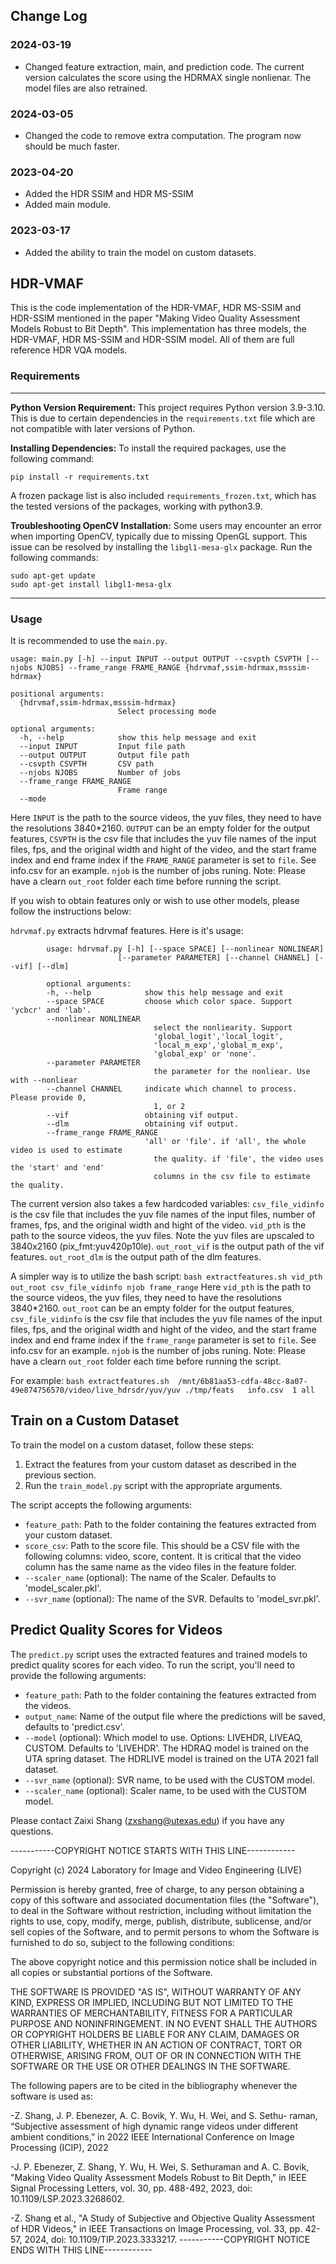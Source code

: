 ## Change Log
### 2024-03-19
- Changed feature extraction, main, and prediction code. The current version calculates the score using the HDRMAX single nonlienar. The model files are also retrained. 

### 2024-03-05
- Changed the code to remove extra computation. The program now should be much faster. 


### 2023-04-20
- Added the HDR SSIM and HDR MS-SSIM
- Added main module.

### 2023-03-17
- Added the ability to train the model on custom datasets. 

## HDR-VMAF
This is the code implementation of the HDR-VMAF, HDR MS-SSIM and HDR-SSIM mentioned in the paper "Making Video Quality Assessment Models Robust to Bit Depth". This implementation has three models, the HDR-VMAF, HDR MS-SSIM and HDR-SSIM model. All of them are full reference HDR VQA models. 

### Requirements
---

**Python Version Requirement:**
This project requires Python version 3.9-3.10. This is due to certain dependencies in the `requirements.txt` file which are not compatible with later versions of Python.

**Installing Dependencies:**
To install the required packages, use the following command:
```
pip install -r requirements.txt
```
A frozen package list is also included `requirements_frozen.txt`, which has the tested versions of the packages, working with python3.9.

**Troubleshooting OpenCV Installation:**
Some users may encounter an error when importing OpenCV, typically due to missing OpenGL support. This issue can be resolved by installing the `libgl1-mesa-glx` package. Run the following commands:
```
sudo apt-get update
sudo apt-get install libgl1-mesa-glx
```

---
### Usage

It is recommended to use the `main.py`. 

```
usage: main.py [-h] --input INPUT --output OUTPUT --csvpth CSVPTH [--njobs NJOBS] --frame_range FRAME_RANGE {hdrvmaf,ssim-hdrmax,msssim-hdrmax}

positional arguments:
  {hdrvmaf,ssim-hdrmax,msssim-hdrmax}
                        Select processing mode

optional arguments:
  -h, --help            show this help message and exit
  --input INPUT         Input file path
  --output OUTPUT       Output file path
  --csvpth CSVPTH       CSV path
  --njobs NJOBS         Number of jobs
  --frame_range FRAME_RANGE
                        Frame range
  --mode 
```

Here `INPUT` is the path to the source videos, the yuv files, they need to have the resolutions 3840*2160. `OUTPUT` can be an empty folder for the output features, `CSVPTH` is the csv file that includes the yuv file names of the input files, fps, and the original width and hight of the video, and the start frame index and end frame index if the `FRAME_RANGE` parameter is set to `file`. See info.csv for an example. `njob` is the number of jobs runing.
Note: Please have a clearn `out_root` folder each time before running the script.

If you wish to obtain features only or wish to use other models, please follow the instructions below:


`hdrvmaf.py` extracts hdrvmaf features. Here is it's usage:

```
        usage: hdrvmaf.py [-h] [--space SPACE] [--nonlinear NONLINEAR]
                        [--parameter PARAMETER] [--channel CHANNEL] [--vif] [--dlm]

        optional arguments:
        -h, --help            show this help message and exit
        --space SPACE         choose which color space. Support 'ycbcr' and 'lab'.
        --nonlinear NONLINEAR
                                select the nonliearity. Support
                                'global_logit','local_logit',
                                'local_m_exp','global_m_exp',
                                'global_exp' or 'none'.
        --parameter PARAMETER
                                the parameter for the nonliear. Use with --nonliear
        --channel CHANNEL     indicate which channel to process. Please provide 0,
                                1, or 2
        --vif                 obtaining vif output.
        --dlm                 obtaining vif output.
        --frame_range FRAME_RANGE
                              'all' or 'file'. if 'all', the whole video is used to estimate
                                the quality. if 'file', the video uses the 'start' and 'end'
                                columns in the csv file to estimate the quality.
```

The current version also takes a few hardcoded variables: `csv_file_vidinfo` is the csv file that includes the yuv file names of the input files, number of frames, fps, and the original width and hight of the video. `vid_pth` is the path to the source videos, the yuv files. Note the yuv files are upscaled to 3840x2160 (pix_fmt:yuv420p10le).  `out_root_vif` is the output path of the vif features. `out_root_dlm` is the output path of the dlm features.

A simpler way is to utilize the bash script:
```bash extractfeatures.sh vid_pth out_root csv_file_vidinfo njob frame_range```
Here `vid_pth` is the path to the source videos, the yuv files, they need to have the resolutions 3840*2160. `out_root` can be an empty folder for the output features, `csv_file_vidinfo` is the csv file that includes the yuv file names of the input files, fps, and the original width and hight of the video, and the start frame index and end frame index if the `frame_range` parameter is set to `file`. See info.csv for an example. `njob` is the number of jobs runing.
Note: Please have a clearn `out_root` folder each time before running the script.

For example:
```bash extractfeatures.sh  /mnt/6b81aa53-cdfa-48cc-8a07-49e874756570/video/live_hdrsdr/yuv/yuv ./tmp/feats   info.csv  1 all```

## Train on a Custom Dataset

To train the model on a custom dataset, follow these steps:

1. Extract the features from your custom dataset as described in the previous section.
2. Run the `train_model.py` script with the appropriate arguments.

The script accepts the following arguments:

- `feature_path`: Path to the folder containing the features extracted from your custom dataset.
- `score_csv`: Path to the score file. This should be a CSV file with the following columns: video, score, content. It is critical that the video column has the same name as the video files in the feature folder.
- `--scaler_name` (optional): The name of the Scaler. Defaults to 'model_scaler.pkl'.
- `--svr_name` (optional): The name of the SVR. Defaults to 'model_svr.pkl'.



## Predict Quality Scores for Videos

The `predict.py` script uses the extracted features and trained models to predict quality scores for each video. To run the script, you'll need to provide the following arguments:

- `feature_path`: Path to the folder containing the features extracted from the videos.
- `output_name`: Name of the output file where the predictions will be saved, defaults to 'predict.csv'.
- `--model` (optional): Which model to use. Options: LIVEHDR, LIVEAQ, CUSTOM. Defaults to 'LIVEHDR'. The HDRAQ model is trained on the UTA spring dataset. The HDRLIVE model is trained on the UTA 2021 fall dataset.
- `--svr_name` (optional): SVR name, to be used with the CUSTOM model.
- `--scaler_name` (optional): Scaler name, to be used with the CUSTOM model.



Please contact Zaixi Shang (zxshang@utexas.edu) if you have any questions.

-----------COPYRIGHT NOTICE STARTS WITH THIS LINE------------

Copyright (c) 2024 Laboratory for Image and Video Engineering (LIVE)

Permission is hereby granted, free of charge, to any person obtaining a copy
of this software and associated documentation files (the "Software"), to deal
in the Software without restriction, including without limitation the rights
to use, copy, modify, merge, publish, distribute, sublicense, and/or sell
copies of the Software, and to permit persons to whom the Software is
furnished to do so, subject to the following conditions:

The above copyright notice and this permission notice shall be included in all
copies or substantial portions of the Software.

THE SOFTWARE IS PROVIDED "AS IS", WITHOUT WARRANTY OF ANY KIND, EXPRESS OR
IMPLIED, INCLUDING BUT NOT LIMITED TO THE WARRANTIES OF MERCHANTABILITY,
FITNESS FOR A PARTICULAR PURPOSE AND NONINFRINGEMENT. IN NO EVENT SHALL THE
AUTHORS OR COPYRIGHT HOLDERS BE LIABLE FOR ANY CLAIM, DAMAGES OR OTHER
LIABILITY, WHETHER IN AN ACTION OF CONTRACT, TORT OR OTHERWISE, ARISING FROM,
OUT OF OR IN CONNECTION WITH THE SOFTWARE OR THE USE OR OTHER DEALINGS IN THE
SOFTWARE.

The following papers are to be cited in the bibliography whenever the software is used as:

-Z. Shang, J. P. Ebenezer, A. C. Bovik, Y. Wu, H. Wei, and S. Sethu- raman, “Subjective assessment of high dynamic range videos under different ambient conditions,” in 2022 IEEE International Conference on Image Processing (ICIP), 2022

-J. P. Ebenezer, Z. Shang, Y. Wu, H. Wei, S. Sethuraman and A. C. Bovik, "Making Video Quality Assessment Models Robust to Bit Depth," in IEEE Signal Processing Letters, vol. 30, pp. 488-492, 2023, doi: 10.1109/LSP.2023.3268602.

-Z. Shang et al., "A Study of Subjective and Objective Quality Assessment of HDR Videos," in IEEE Transactions on Image Processing, vol. 33, pp. 42-57, 2024, doi: 10.1109/TIP.2023.3333217.
-----------COPYRIGHT NOTICE ENDS WITH THIS LINE------------

